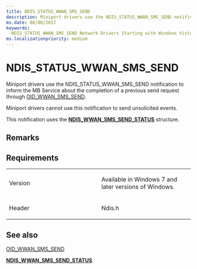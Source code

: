 ```yaml
---
title: NDIS_STATUS_WWAN_SMS_SEND
description: Miniport drivers use the NDIS_STATUS_WWAN_SMS_SEND notification to inform the MB Service about the completion of a previous send request through OID_WWAN_SMS_SEND.
ms.date: 08/08/2017
keywords: 
 -NDIS_STATUS_WWAN_SMS_SEND Network Drivers Starting with Windows Vista
ms.localizationpriority: medium
---
```


# NDIS\_STATUS\_WWAN\_SMS\_SEND


Miniport drivers use the NDIS\_STATUS\_WWAN\_SMS\_SEND notification to inform the MB Service about the completion of a previous send request through [OID\_WWAN\_SMS\_SEND](oid-wwan-sms-send.md).

Miniport drivers cannot use this notification to send unsolicited events.

This notification uses the [**NDIS\_WWAN\_SMS\_SEND\_STATUS**](/windows-hardware/drivers/ddi/ndiswwan/ns-ndiswwan-_ndis_wwan_sms_send_status) structure.

## Remarks

## Requirements

<table>
<colgroup>
<col width="50%" />
<col width="50%" />
</colgroup>
<tbody>
<tr class="odd">
<td><p>Version</p></td>
<td><p>Available in Windows 7 and later versions of Windows.</p></td>
</tr>
<tr class="even">
<td><p>Header</p></td>
<td>Ndis.h</td>
</tr>
</tbody>
</table>

## See also


[OID\_WWAN\_SMS\_SEND](oid-wwan-sms-send.md)

[**NDIS\_WWAN\_SMS\_SEND\_STATUS**](/windows-hardware/drivers/ddi/ndiswwan/ns-ndiswwan-_ndis_wwan_sms_send_status)

 

